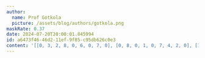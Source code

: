 ```yaml
---
author:
  name: Prof Gotkola
  picture: /assets/blog/authors/gotkola.png
maskRate: 0.37
date: 2024-07-20T20:00:01.845994
id: a6473f46-46d2-11ef-9f85-c95db626c0e3
content: '[[0, 3, 2, 8, 0, 6, 0, 7, 0], [0, 8, 0, 1, 0, 7, 4, 2, 0], [1, 0, 0, 4, 0, 0, 0, 3, 5], [0, 9, 0, 0, 1, 5, 2, 4, 0], [0, 5, 0, 7, 2, 4, 3, 6, 9], [0, 4, 3, 6, 0, 9, 0, 1, 7], [0, 2, 0, 9, 7, 3, 1, 8, 4], [3, 7, 8, 0, 4, 1, 0, 0, 0], [9, 0, 4, 2, 6, 8, 7, 5, 3]]'
---
```

